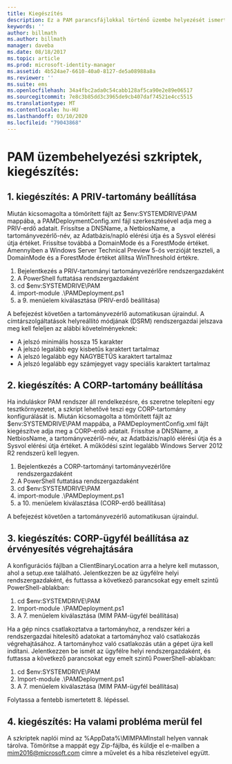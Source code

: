 ```yaml
---
title: Kiegészítés
description: Ez a PAM parancsfájlokkal történő üzembe helyezését ismertető dokumentumok kiegészítése. Ismerteti a PRIV- és CORP-tartományok konfigurálását valamint egy, az érvényesítést végző ügyfélprogram beállítását. Információt nyújt a segítségkérés módjáról is.
keywords: ''
author: billmath
ms.author: billmath
manager: daveba
ms.date: 08/18/2017
ms.topic: article
ms.prod: microsoft-identity-manager
ms.assetid: 4b524ae7-6610-40a0-8127-de5a08988a8a
ms.reviewer: ''
ms.suite: ems
ms.openlocfilehash: 34a4fbc2ada0c54cabb128af5ca90e2e89e06517
ms.sourcegitcommit: 7e8c3b85dd3c3965de9cb407daf74521e4cc5515
ms.translationtype: MT
ms.contentlocale: hu-HU
ms.lasthandoff: 03/10/2020
ms.locfileid: "79043868"
---
```

# <a name="pam-deployment-scripts-addendum"></a>PAM üzembehelyezési szkriptek, kiegészítés:

## <a name="addendum-1-setting-up-the-priv-domain"></a>1\. kiegészítés: A PRIV-tartomány beállítása

Miután kicsomagolta a tömörített fájlt az $env:SYSTEMDRIVE\PAM mappába, a PAMDeploymentConfig.xml fájl szerkesztésével adja meg a PRIV-erdő adatait. Frissítse a DNSName, a NetbiosName, a tartományvezérlő-név, az Adatbázis/napló elérési útja és a Sysvol elérési útja értéket. Frissítse továbbá a DomainMode és a ForestMode értéket. Amennyiben a Windows Server Technical Preview 5-ös verzióját teszteli, a DomainMode és a ForestMode értéket állítsa WinThreshold értékre.

1. Bejelentkezés a PRIV-tartományi tartományvezérlőre rendszergazdaként
2. A PowerShell futtatása rendszergazdaként
3. cd $env:SYSTEMDRIVE\PAM
4. import-module .\PAMDeployment.ps1
5. a 9. menüelem kiválasztása (PRIV-erdő beállítása)


A befejezést követően a tartományvezérlő automatikusan újraindul. A címtárszolgáltatások helyreállító módjának (DSRM) rendszergazdai jelszava meg kell feleljen az alábbi követelményeknek:

  * A jelszó minimális hossza 15 karakter
  * A jelszó legalább egy kisbetűs karaktert tartalmaz
  * A jelszó legalább egy NAGYBETŰS karaktert tartalmaz
  * A jelszó legalább egy számjegyet vagy speciális karaktert tartalmaz

## <a name="addendum-2-setting-up-the-corp-domain"></a>2\. kiegészítés: A CORP-tartomány beállítása

Ha induláskor PAM rendszer áll rendelkezésre, és szeretne telepíteni egy tesztkörnyezetet, a szkript lehetővé teszi egy CORP-tartomány konfigurálását is. Miután kicsomagolta a tömörített fájlt az $env:SYSTEMDRIVE\PAM mappába, a PAMDeploymentConfig.xml fájlt kiegészítve adja meg a CORP-erdő adatait. Frissítse a DNSName, a NetbiosName, a tartományvezérlő-név, az Adatbázis/napló elérési útja és a Sysvol elérési útja értéket. A működési szint legalább Windows Server 2012 R2 rendszerű kell legyen.

1. Bejelentkezés a CORP-tartományi tartományvezérlőre rendszergazdaként
2. A PowerShell futtatása rendszergazdaként
3. cd $env:SYSTEMDRIVE\PAM
4. import-module .\PAMDeployment.ps1
5. a 10. menüelem kiválasztása (CORP-erdő beállítása)

A befejezést követően a tartományvezérlő automatikusan újraindul.

## <a name="addendum-3-setting-up-a-corp-client-to-do-the-validation"></a>3\. kiegészítés: CORP-ügyfél beállítása az érvényesítés végrehajtására

A konfigurációs fájlban a ClientBinaryLocation arra a helyre kell mutasson, ahol a setup.exe található.
Jelentkezzen be az ügyfélre helyi rendszergazdaként, és futtassa a következő parancsokat egy emelt szintű PowerShell-ablakban:

1. cd $env:SYSTEMDRIVE\PAM
2. Import-module .\PAMDeployment.ps1
3. A 7. menüelem kiválasztása (MIM PAM-ügyfél beállítása)


Ha a gép nincs csatlakoztatva a tartományhoz, a rendszer kéri a rendszergazdai hitelesítő adatokat a tartományhoz való csatlakozás végrehajtásához. A tartományhoz való csatlakozás után a gépet újra kell indítani. Jelentkezzen be ismét az ügyfélre helyi rendszergazdaként, és futtassa a következő parancsokat egy emelt szintű PowerShell-ablakban:

1. cd $env:SYSTEMDRIVE\PAM
2. Import-module .\PAMDeployment.ps1
3. A 7. menüelem kiválasztása (MIM PAM-ügyfél beállítása)

Folytassa a fentebb ismertetett 8. lépéssel.

## <a name="addendum-4-if-something-goes-wrong"></a>4\. kiegészítés: Ha valami probléma merül fel

A szkriptek naplói mind az %AppData%\MIMPAMInstall helyen vannak tárolva. Tömörítse a mappát egy Zip-fájlba, és küldje el e-mailben a [mim2016@microsoft.com](mailto:mim2016@microsoft.com) címre a művelet és a hiba részleteivel együtt.
